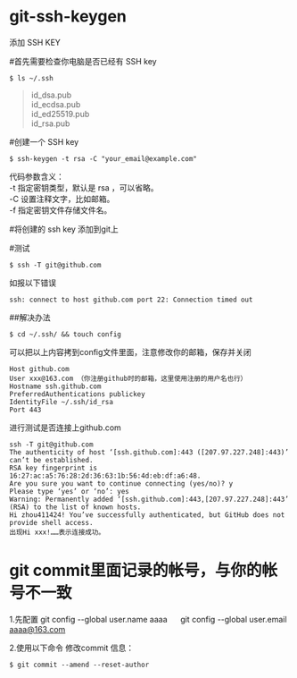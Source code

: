 # git-ssh-keygen
添加 SSH KEY

#首先需要检查你电脑是否已经有 SSH key     
```
$ ls ~/.ssh
```
>id_dsa.pub   
>id_ecdsa.pub   
>id_ed25519.pub    
>id_rsa.pub    

#创建一个 SSH key
```
$ ssh-keygen -t rsa -C "your_email@example.com"
```  
代码参数含义：       
-t 指定密钥类型，默认是 rsa ，可以省略。          
-C 设置注释文字，比如邮箱。            
-f 指定密钥文件存储文件名。     

#将创建的 ssh key 添加到git上       

#测试
```
$ ssh -T git@github.com
```
如报以下错误      
```
ssh: connect to host github.com port 22: Connection timed out
```
##解决办法
```
$ cd ~/.ssh/ && touch config
```

可以把以上内容拷到config文件里面，注意修改你的邮箱，保存并关闭

```
Host github.com
User xxx@163.com （你注册github时的邮箱，这里使用注册的用户名也行）
Hostname ssh.github.com
PreferredAuthentications publickey
IdentityFile ~/.ssh/id_rsa
Port 443
```
进行测试是否连接上github.com 
```
ssh -T git@github.com
The authenticity of host ‘[ssh.github.com]:443 ([207.97.227.248]:443)’ can’t be established.
RSA key fingerprint is 16:27:ac:a5:76:28:2d:36:63:1b:56:4d:eb:df:a6:48.
Are you sure you want to continue connecting (yes/no)? y
Please type ‘yes’ or ‘no’: yes
Warning: Permanently added ‘[ssh.github.com]:443,[207.97.227.248]:443’ (RSA) to the list of known hosts.
Hi zhou411424! You’ve successfully authenticated, but GitHub does not provide shell access.
出现Hi xxx!……表示连接成功。
```

# git commit里面记录的帐号，与你的帐号不一致

1.先配置 git config --global user.name aaaa
      git config --global user.email aaaa@163.com           
      
2.使用以下命令 修改commit 信息：
```
$ git commit --amend --reset-author

```

